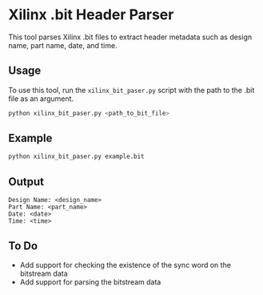 # Xilinx .bit Header Parser

This tool parses Xilinx .bit files to extract header metadata such as design name, part name, date, and time.

## Usage

To use this tool, run the `xilinx_bit_paser.py` script with the path to the .bit file as an argument.

```sh
python xilinx_bit_paser.py <path_to_bit_file>
```
## Example

```sh
python xilinx_bit_paser.py example.bit
```

## Output
```
Design Name: <design_name>
Part Name: <part_name>
Date: <date>
Time: <time>
```

## To Do
- Add support for checking the existence of the sync word on the bitstream data
- Add support for parsing the bitstream data
